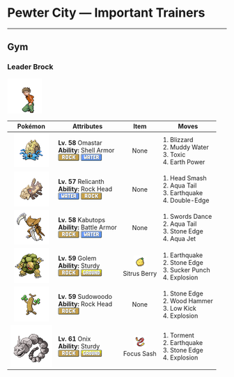 # Pewter City — Important Trainers


---

## Gym

### Leader Brock

![Leader Brock](../../assets/important_trainers/brock.png "Leader Brock")

| Pokémon | Attributes | Item | Moves |
|:-------:|------------|:----:|-------|
| ![Omastar](../../assets/sprites/omastar/front.gif "Omastar: Apparently, it cracked SHELLDER’s shell with its sharp fangs and sucked out the insides.") | **Lv. 58** Omastar<br>**Ability:** <span class="tooltip" title="The Pokémon is protected against critical hits.">Shell Armor</span><br>![rock](../../assets/types/rock.png "Rock") ![water](../../assets/types/water.png "Water") | None | 1. <span class="tooltip" title="A howling blizzard is summoned to strike the foe. It may also freeze the target solid.">Blizzard</span><br>2. <span class="tooltip" title="The user attacks by shooting out muddy water. It may also lower the foe’s accuracy.">Muddy Water</span><br>3. <span class="tooltip" title="A move that leaves the target badly poisoned. Its poison damage worsens every turn.">Toxic</span><br>4. <span class="tooltip" title="The user makes the ground under the foe erupt with power. It may also lower the target’s Sp. Def.">Earth Power</span> |
| ![Relicanth](../../assets/sprites/relicanth/front.gif "Relicanth: Discovered by chance during deep-sea explorations, it has not changed since ancient times.") | **Lv. 57** Relicanth<br>**Ability:** <span class="tooltip" title="Protects the Pokémon from recoil damage.">Rock Head</span><br>![water](../../assets/types/water.png "Water") ![rock](../../assets/types/rock.png "Rock") | None | 1. <span class="tooltip" title="The user delivers a life-endangering attack at full power. The user also takes terrible damage.">Head Smash</span><br>2. <span class="tooltip" title="The user attacks by swinging its tail as if it were a vicious wave in a raging storm. ">Aqua Tail</span><br>3. <span class="tooltip" title="The user sets off an earthquake that hits all the Pokémon in the battle. ">Earthquake</span><br>4. <span class="tooltip" title="A reckless, life- risking tackle. It also damages the user by a fairly large amount, however.">Double-Edge</span> |
| ![Kabutops](../../assets/sprites/kabutops/front.gif "Kabutops: In the water, it tucks in its limbs to become more compact, then it wiggles its shell to swim fast.") | **Lv. 58** Kabutops<br>**Ability:** <span class="tooltip" title="The Pokémon is protected against critical hits.">Battle Armor</span><br>![rock](../../assets/types/rock.png "Rock") ![water](../../assets/types/water.png "Water") | None | 1. <span class="tooltip" title="A frenetic dance to uplift the fighting spirit. It sharply raises the user’s Attack stat.">Swords Dance</span><br>2. <span class="tooltip" title="The user attacks by swinging its tail as if it were a vicious wave in a raging storm. ">Aqua Tail</span><br>3. <span class="tooltip" title="The user stabs the foe with a sharpened stone. It has a high critical-hit ratio. ">Stone Edge</span><br>4. <span class="tooltip" title="The user lunges at the foe at a speed that makes it almost invisible. It is sure to strike first.">Aqua Jet</span> |
| ![Golem](../../assets/sprites/golem/front.gif "Golem: It sheds its skin once a year. The discarded shell immediately hardens and crumbles away.") | **Lv. 59** Golem<br>**Ability:** <span class="tooltip" title="It is protected against 1-hit KO attacks.">Sturdy</span><br>![rock](../../assets/types/rock.png "Rock") ![ground](../../assets/types/ground.png "Ground") | ![Sitrus Berry](../../assets/items/sitrus_berry.png "Sitrus Berry")<br><span class="tooltip" title="It may be used or held by a Pokémon to heal the user’s HP a little.">Sitrus Berry</span> | 1. <span class="tooltip" title="The user sets off an earthquake that hits all the Pokémon in the battle. ">Earthquake</span><br>2. <span class="tooltip" title="The user stabs the foe with a sharpened stone. It has a high critical-hit ratio. ">Stone Edge</span><br>3. <span class="tooltip" title="This move enables the user to attack first. It fails if the foe is not readying an attack, however.">Sucker Punch</span><br>4. <span class="tooltip" title="The user explodes to inflict damage on all Pokémon in battle. The user faints upon using this move.">Explosion</span> |
| ![Sudowoodo](../../assets/sprites/sudowoodo/front.gif "Sudowoodo: Although it always pretends to be a tree, its composition appears more similar to rock than to vegetation.") | **Lv. 59** Sudowoodo<br>**Ability:** <span class="tooltip" title="Protects the Pokémon from recoil damage.">Rock Head</span><br>![rock](../../assets/types/rock.png "Rock") | None | 1. <span class="tooltip" title="The user stabs the foe with a sharpened stone. It has a high critical-hit ratio. ">Stone Edge</span><br>2. <span class="tooltip" title="The user slams its rugged body into the foe to attack. The user also sustains serious damage.">Wood Hammer</span><br>3. <span class="tooltip" title="A powerful low kick that makes the foe fall over. It inflicts greater damage on heavier foes.">Low Kick</span><br>4. <span class="tooltip" title="The user explodes to inflict damage on all Pokémon in battle. The user faints upon using this move.">Explosion</span> |
| ![Onix](../../assets/sprites/onix/front.gif "Onix: It twists and squirms through the ground. The thunderous roar of its tunneling echoes a long way.") | **Lv. 61** Onix<br>**Ability:** <span class="tooltip" title="It is protected against 1-hit KO attacks.">Sturdy</span><br>![rock](../../assets/types/rock.png "Rock") ![ground](../../assets/types/ground.png "Ground") | ![Focus Sash](../../assets/items/focus_sash.png "Focus Sash")<br><span class="tooltip" title="An item to be held by a Pokémon. If it has full HP, the holder will endure one potential KO attack, leaving 1 HP.">Focus Sash</span> | 1. <span class="tooltip" title="The user torments and enrages the foe, making it incapable of using the same move twice in a row.">Torment</span><br>2. <span class="tooltip" title="The user sets off an earthquake that hits all the Pokémon in the battle. ">Earthquake</span><br>3. <span class="tooltip" title="The user stabs the foe with a sharpened stone. It has a high critical-hit ratio. ">Stone Edge</span><br>4. <span class="tooltip" title="The user explodes to inflict damage on all Pokémon in battle. The user faints upon using this move.">Explosion</span> |


